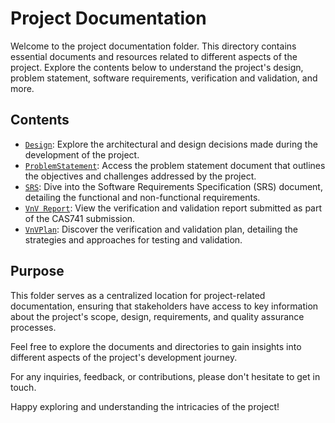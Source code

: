 # Project Documentation

Welcome to the project documentation folder. This directory contains essential documents and resources related to different aspects of the project. Explore the contents below to understand the project's design, problem statement, software requirements, verification and validation, and more.

## Contents

- [`Design`](./Design): Explore the architectural and design decisions made during the development of the project.
- [`ProblemStatement`](./ProblemStatement): Access the problem statement document that outlines the objectives and challenges addressed by the project.
- [`SRS`](./SRS): Dive into the Software Requirements Specification (SRS) document, detailing the functional and non-functional requirements.
- [`VnV Report`](./VnV%20Report): View the verification and validation report submitted as part of the CAS741 submission.
- [`VnVPlan`](./VnVPlan): Discover the verification and validation plan, detailing the strategies and approaches for testing and validation.

## Purpose

This folder serves as a centralized location for project-related documentation, ensuring that stakeholders have access to key information about the project's scope, design, requirements, and quality assurance processes.

Feel free to explore the documents and directories to gain insights into different aspects of the project's development journey.

For any inquiries, feedback, or contributions, please don't hesitate to get in touch.

Happy exploring and understanding the intricacies of the project!

